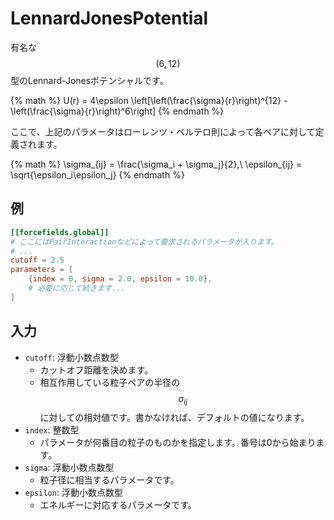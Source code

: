 # LennardJonesPotential

有名な$$(6,12)$$型のLennard-Jonesポテンシャルです。

{% math %}
U(r) = 4\epsilon \left[\left(\frac{\sigma}{r}\right)^{12} - \left(\frac{\sigma}{r}\right)^6\right]
{% endmath %}

ここで、上記のパラメータはローレンツ・ベルテロ則によって各ペアに対して定義されます。

{% math %}
\sigma_{ij} = \frac{\sigma_i + \sigma_j}{2},\ 
\epsilon_{ij} = \sqrt{\epsilon_i\epsilon_j}
{% endmath %}

## 例

```toml
[[forcefields.global]]
# ここにはPairInteractionなどによって要求されるパラメータが入ります。
# ...
cutoff = 2.5
parameters = [
    {index = 0, sigma = 2.0, epsilon = 10.0},
    # 必要に応じて続きます...
]
```

## 入力
- `cutoff`: 浮動小数点数型
  - カットオフ距離を決めます。
  - 相互作用している粒子ペアの半径の$$\sigma_{ij}$$に対しての相対値です。書かなければ、デフォルトの値になります。
- `index`: 整数型
  - パラメータが何番目の粒子のものかを指定します。番号は0から始まります。
- `sigma`: 浮動小数点数型
  - 粒子径に相当するパラメータです。
- `epsilon`: 浮動小数点数型
  - エネルギーに対応するパラメータです。
